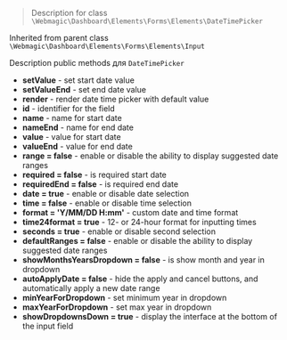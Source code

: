 > Description for class `\Webmagic\Dashboard\Elements\Forms\Elements\DateTimePicker`

Inherited from parent class `\Webmagic\Dashboard\Elements\Forms\Elements\Input`

Description public methods для `DateTimePicker`

- **setValue** - set start date value
- **setValueEnd** - set end date value
- **render** - render date time picker with default value
- **id** - identifier for the field
- **name** - name for start date
- **nameEnd** - name for end date
- **value** - value for start date
- **valueEnd** - value for end date
- **range = false** - enable or disable the ability to display suggested date ranges
- **required = false** - is required start date
- **requiredEnd = false** - is required end date
- **date = true** - enable or disable date selection
- **time = false** - enable or disable time selection
- **format = 'Y/MM/DD H:mm'** - custom date and time format
- **time24format = true** - 12- or 24-hour format for inputting times
- **seconds = true** - enable or disable second selection
- **defaultRanges = false** - enable or disable the ability to display suggested date ranges
- **showMonthsYearsDropdown = false** - is show month and year in dropdown
- **autoApplyDate = false** - hide the apply and cancel buttons, and automatically apply a new date range
- **minYearForDropdown** - set minimum year in dropdown
- **maxYearForDropdown** - set max year in dropdown
- **showDropdownsDown = true** - display the interface at the bottom of the input field